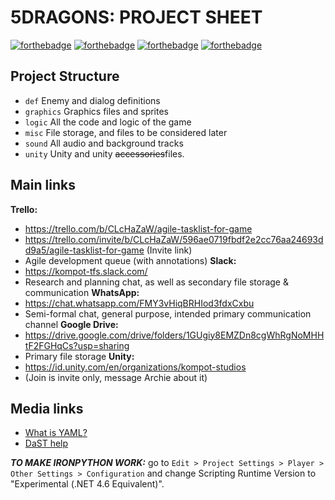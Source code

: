 5DRAGONS: PROJECT SHEET
=======================

[![forthebadge](https://forthebadge.com/images/badges/built-with-swag.svg)](https://forthebadge.com)
[![forthebadge](https://forthebadge.com/images/badges/made-with-c-sharp.svg)](https://forthebadge.com) [![forthebadge](https://forthebadge.com/images/badges/made-with-python.svg)](https://forthebadge.com)
[![forthebadge](https://forthebadge.com/images/badges/60-percent-of-the-time-works-every-time.svg)](https://forthebadge.com)

Project Structure
-----------------
- `def` Enemy and dialog definitions
- `graphics` Graphics files and sprites
- `logic` All the code and logic of the game
- `misc` File storage, and files to be considered later
- `sound` All audio and background tracks
- `unity` Unity and unity ~~accessories~~files.


Main links
----------

**Trello:**
- https://trello.com/b/CLcHaZaW/agile-tasklist-for-game 
- https://trello.com/invite/b/CLcHaZaW/596ae0719fbdf2e2cc76aa24693dd9a5/agile-tasklist-for-game (Invite link)
- Agile development queue (with annotations)
**Slack:**
- https://kompot-tfs.slack.com/
- Research and planning chat, as well as secondary file storage & communication
**WhatsApp:**
- https://chat.whatsapp.com/FMY3vHiqBRHIod3fdxCxbu
- Semi-formal chat, general purpose, intended primary communication channel
**Google Drive:**
- https://drive.google.com/drive/folders/1GUgiy8EMZDn8cgWhRgNoMHHtF2FGHqCs?usp=sharing
- Primary file storage
**Unity:**
- https://id.unity.com/en/organizations/kompot-studios
- (Join is invite only, message Archie about it)

Media links
-----------
- [What is YAML?](https://en.wikipedia.org/wiki/YAML)
- [DaST help](http://atlasjan.sdf.org/dl/dast-doc/dast.html)

***TO MAKE IRONPYTHON WORK:*** go to `Edit > Project Settings > Player > Other Settings > Configuration` and change Scripting Runtime Version
to "Experimental (.NET 4.6 Equivalent)".